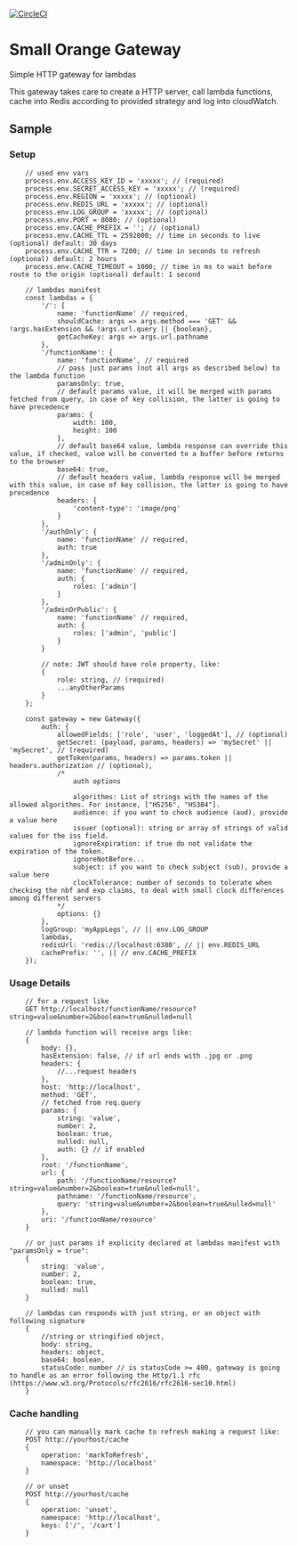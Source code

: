 [![CircleCI](https://circleci.com/gh/feliperohdee/smallorange-gateway.svg?style=svg)](https://circleci.com/gh/feliperohdee/smallorange-gateway)

# Small Orange Gateway

Simple HTTP gateway for lambdas

This gateway takes care to create a HTTP server, call lambda functions, cache into Redis according to provided strategy and log into cloudWatch.

## Sample

### Setup
		// used env vars
		process.env.ACCESS_KEY_ID = 'xxxxx'; // (required)
		process.env.SECRET_ACCESS_KEY = 'xxxxx'; // (required)
		process.env.REGION = 'xxxxx'; // (optional)
		process.env.REDIS_URL = 'xxxxx'; // (optional)
		process.env.LOG_GROUP = 'xxxxx'; // (optional)
		process.env.PORT = 8080; // (optional)
		process.env.CACHE_PREFIX = ''; // (optional)
		process.env.CACHE_TTL = 2592000; // time in seconds to live (optional) default: 30 days
		process.env.CACHE_TTR = 7200; // time in seconds to refresh (optional) default: 2 hours
		process.env.CACHE_TIMEOUT = 1000; // time in ms to wait before route to the origin (optional) default: 1 second

		// lambdas manifest
		const lambdas = {
			'/': {
				name: 'functionName' // required,
				shouldCache: args => args.method === 'GET' && !args.hasExtension && !args.url.query || {boolean},
				getCacheKey: args => args.url.pathname
			},
			'/functionName': {
				name: 'functionName', // required
				// pass just params (not all args as described below) to the lambda function
				paramsOnly: true,
				// default params value, it will be merged with params fetched from query, in case of key collision, the latter is going to have precedence
				params: {
					width: 100,
					height: 100
				},
				// default base64 value, lambda response can override this value, if checked, value will be converted to a buffer before returns to the browser
				base64: true,
				// default headers value, lambda response will be merged with this value, in case of key collision, the latter is going to have precedence
				headers: {
					'content-type': 'image/png'
				}
			},
			'/authOnly': {
				name: 'functionName' // required,
				auth: true
			},
			'/adminOnly': {
				name: 'functionName' // required,
				auth: {
					roles: ['admin']
				}
			},
			'/adminOrPublic': {
				name: 'functionName' // required,
				auth: {
					roles: ['admin', 'public']
				}
			}

			// note: JWT should have role property, like:
			{
				role: string, // (required)
				...anyOtherParams
			}
		};

		const gateway = new Gateway({
			auth: {
				allowedFields: ['role', 'user', 'loggedAt'], // (optional)
				getSecret: (payload, params, headers) => 'mySecret' || 'mySecret', // (required)
				getToken(params, headers) => params.token || headers.authorization // (optional),
				/*
					auth options
				 	
					algorithms: List of strings with the names of the allowed algorithms. For instance, ["HS256", "HS384"].
					audience: if you want to check audience (aud), provide a value here
					issuer (optional): string or array of strings of valid values for the iss field.
					ignoreExpiration: if true do not validate the expiration of the token.
					ignoreNotBefore...
					subject: if you want to check subject (sub), provide a value here
					clockTolerance: number of seconds to tolerate when checking the nbf and exp claims, to deal with small clock differences among different servers
				*/
				options: {}
			},
			logGroup: 'myAppLogs', // || env.LOG_GROUP
			lambdas,
			redisUrl: 'redis://localhost:6380', // || env.REDIS_URL
			cachePrefix: '', || // env.CACHE_PREFIX
		});

### Usage Details
		// for a request like
		GET http://localhost/functionName/resource?string=value&number=2&boolean=true&nulled=null

		// lambda function will receive args like:
		{
			body: {},
			hasExtension: false, // if url ends with .jpg or .png
			headers: {
				//...request headers
			},
			host: 'http://localhost',
			method: 'GET',
			// fetched from req.query
			params: {
				string: 'value',
				number: 2,
				boolean: true,
				nulled: null,
				auth: {} // if enabled
			},
			root: '/functionName',
			url: {
				path: '/functionName/resource?string=value&number=2&boolean=true&nulled=null',
				pathname: '/functionName/resource',
				query: 'string=value&number=2&boolean=true&nulled=null'
			},
			uri: '/functionName/resource'
		}

		// or just params if explicity declared at lambdas manifest with "paramsOnly = true":
		{
			string: 'value',
			number: 2,
			boolean: true,
			nulled: null
		}

		// lambdas can responds with just string, or an object with following signature
		{	
			//string or stringified object,
			body: string,
			headers: object,
			base64: boolean,
			statusCode: number // is statusCode >= 400, gateway is going to handle as an error following the Http/1.1 rfc (https://www.w3.org/Protocols/rfc2616/rfc2616-sec10.html)
		}

### Cache handling
		// you can manually mark cache to refresh making a request like:
		POST http://yourhost/cache
		{
			operation: 'markToRefresh',
			namespace: 'http://localhost'
		}

		// or unset
		POST http://yourhost/cache
		{
			operation: 'unset',
			namespace: 'http://localhost',
			keys: ['/', '/cart']
		}

